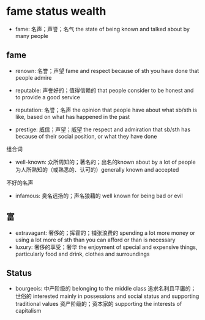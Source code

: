 # fame status wealth

- fame: 名声；声誉；名气 the state of being known and talked about by many people


## fame

- renown: 名誉；声望 fame and respect because of sth you have done that people admire
- reputable: 声誉好的；值得信赖的 that people consider to be honest and to provide a good service
- reputation: 名誉；名声 the opinion that people have about what sb/sth is like, based on what has happened in the past

- prestige: 威信；声望；威望 the respect and admiration that sb/sth has because of their social position, or what they have done

组合词

- well-known: 众所周知的；著名的；出名的known about by a lot of people 为人所熟知的（或熟悉的、认可的）generally known and accepted


不好的名声

- infamous: 臭名远扬的；声名狼藉的 well known for being bad or evil

## 富

- extravagant: 奢侈的；挥霍的；铺张浪费的 spending a lot more money or using a lot more of sth than you can afford or than is necessary
- luxury: 奢侈的享受；奢华 the enjoyment of special and expensive things, particularly food and drink, clothes and surroundings


## Status

- bourgeois: 中产阶级的 belonging to the middle class 追求名利且平庸的；世俗的 interested mainly in possessions and social status and supporting traditional values 资产阶级的；资本家的 supporting the interests of capitalism